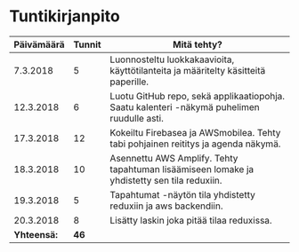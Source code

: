 # Tuntikirjanpito

Päivämäärä | Tunnit | Mitä tehty?
-----------|--------|------------
7.3.2018 | 5 | Luonnosteltu luokkakaavioita, käyttötilanteita ja määritelty käsitteitä paperille.
12.3.2018 | 6 | Luotu GitHub repo, sekä applikaatiopohja. Saatu kalenteri -näkymä puhelimen ruudulle asti.
17.3.2018 | 12 | Kokeiltu Firebasea ja AWSmobilea. Tehty tabi pohjainen reititys ja agenda näkymä.
18.3.2018 | 10 | Asennettu AWS Amplify. Tehty tapahtuman lisäämiseen lomake ja yhdistetty sen tila reduxiin.
19.3.2018 | 5 | Tapahtumat -näytön tila yhdistetty reduxiin ja aws backendiin.
20.3.2018 | 8 | Lisätty laskin joka pitää tilaa reduxissa.
**Yhteensä:**| **46** |
